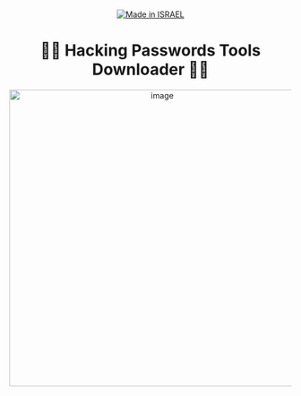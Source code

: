 <div align="center">

  <a href=""><br><img title="Made in ISRAEL" src="https://img.shields.io/badge/MADE%20IN-ISRAEL-blue?style=for-the-badge"></a>

<h1> 👨‍💻 Hacking Passwords Tools Downloader 👨‍💻 </h1>

<img width="530" alt="image" src="https://user-images.githubusercontent.com/51442719/163489371-5fd3fb93-8770-4588-9c5c-1605e79d0dc8.png">

